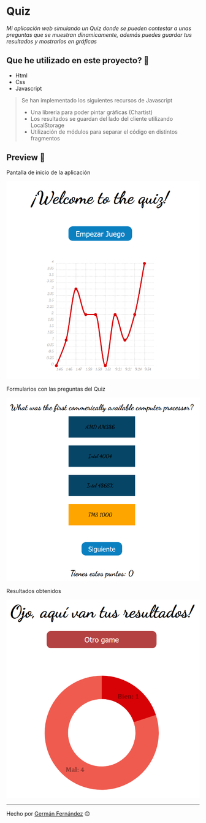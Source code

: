 # Quiz

_Mi aplicación web simulando un Quiz donde se pueden contestar a unas preguntas que se muestran dinamicamente, además puedes guardar tus resultados y mostrarlos en gráficas_

## Que he utilizado en este proyecto? 🔧

- Html
- Css
- Javascript
  
> Se han implementado los siguientes recursos de Javascript
>   - Una libreria para poder pintar gráficas (Chartist)
>   - Los resultados se guardan del lado del cliente utilizando LocalStorage
>   - Utilización de módulos para separar el código en distintos fragmentos

## Preview 🚀

Pantalla de inicio de la aplicación

![foto](./Imagenes_Proyecto/PantallaPrincipalQuiz.png) 

Formularios con las preguntas del Quiz

![foto](./Imagenes_Proyecto/QuizPreguntas.png) 

Resultados obtenidos

![foto](./Imagenes_Proyecto/Resultados.png) 

---
Hecho por [Germán Fernández](https://github.com/GeerDev) 😊 
